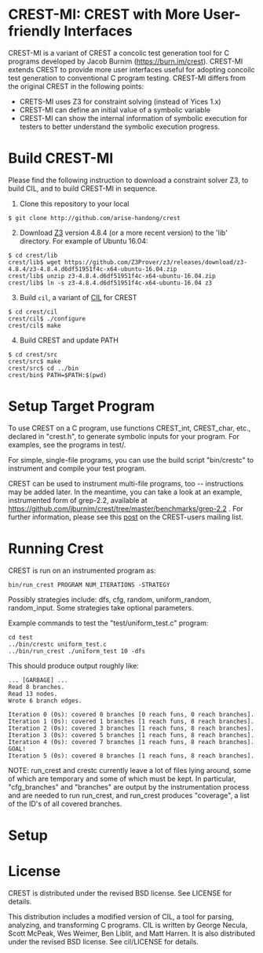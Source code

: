 CREST-MI: CREST with More User-friendly Interfaces
=====

CREST-MI is a variant of CREST a concolic test generation tool for C programs
developed by Jacob Burnim (https://burn.im/crest). CREST-MI extends CREST to 
provide more user interfaces useful for adopting concoilc test generation to 
conventional C program testing. CREST-MI differs from the original CREST in
the following points:
  * CRETS-MI uses Z3 for constraint solving (instead of Yices 1.x)
  * CREST-MI can define an initial value of a symbolic variable  
  * CREST-MI can show the internal information of symbolic execution for testers to better understand the symbolic execution progress.

Build CREST-MI
=====

Please find the following instruction to download a constraint solver Z3, to build CIL,
and to build CREST-MI in sequence.

1. Clone this repository to your local
```	
$ git clone http://github.com/arise-handong/crest 
```

2. Download [Z3](https://github.com/Z3Prover/z3) version 4.8.4 (or a more recent version) to the 'lib' directory. For example of Ubuntu 16.04:
``` 
$ cd crest/lib
crest/lib$ wget https://github.com/Z3Prover/z3/releases/download/z3-4.8.4/z3-4.8.4.d6df51951f4c-x64-ubuntu-16.04.zip  
crest/lib$ unzip z3-4.8.4.d6df51951f4c-x64-ubuntu-16.04.zip
crest/lib$ ln -s z3-4.8.4.d6df51951f4c-x64-ubuntu-16.04 z3
```

3. Build ```cil```, a variant of [CIL](https://cil-project.github.io/cil/) for CREST
``` 
$ cd crest/cil
crest/cil$ ./configure
crest/cil$ make 
```

4. Build CREST and update PATH
``` 
$ cd crest/src
crest/src$ make
crest/src$ cd ../bin
crest/bin$ PATH=$PATH:$(pwd) 
```

Setup Target Program  
========
To use CREST on a C program, use functions CREST_int, CREST_char,
etc., declared in "crest.h", to generate symbolic inputs for your
program.  For examples, see the programs in test/.

For simple, single-file programs, you can use the build script
"bin/crestc" to instrument and compile your test program.

CREST can be used to instrument multi-file programs, too --
instructions may be added later.  In the meantime, you can take a look
at an example, instrumented form of grep-2.2, available at
https://github.com/jburnim/crest/tree/master/benchmarks/grep-2.2 .
For further information, please see this
[post](https://groups.google.com/forum/#!topic/crest-users/KwgP9JkajOw)
on the CREST-users mailing list.


Running Crest
=====

CREST is run on an instrumented program as:

    bin/run_crest PROGRAM NUM_ITERATIONS -STRATEGY

Possibly strategies include: dfs, cfg, random, uniform_random, random_input.
Some strategies take optional parameters.

Example commands to test the "test/uniform_test.c" program:

    cd test
    ../bin/crestc uniform_test.c
    ../bin/run_crest ./uniform_test 10 -dfs

This should produce output roughly like:

    ... [GARBAGE] ...
    Read 8 branches.
    Read 13 nodes.
    Wrote 6 branch edges.

    Iteration 0 (0s): covered 0 branches [0 reach funs, 0 reach branches].
    Iteration 1 (0s): covered 1 branches [1 reach funs, 8 reach branches].
    Iteration 2 (0s): covered 3 branches [1 reach funs, 8 reach branches].
    Iteration 3 (0s): covered 5 branches [1 reach funs, 8 reach branches].
    Iteration 4 (0s): covered 7 branches [1 reach funs, 8 reach branches].
    GOAL!
    Iteration 5 (0s): covered 8 branches [1 reach funs, 8 reach branches].

NOTE: run_crest and crestc currently leave a lot of files lying
around, some of which are temporary and some of which must be kept.
In particular, "cfg_branches" and "branches" are output by the
instrumentation process and are needed to run run_crest, and run_crest
produces "coverage", a list of the ID's of all covered branches.


Setup
=====

License
=====

CREST is distributed under the revised BSD license.  See LICENSE for
details.

This distribution includes a modified version of CIL, a tool for
parsing, analyzing, and transforming C programs.  CIL is written by
George Necula, Scott McPeak, Wes Weimer, Ben Liblit, and Matt Harren.
It is also distributed under the revised BSD license.  See cil/LICENSE
for details.

